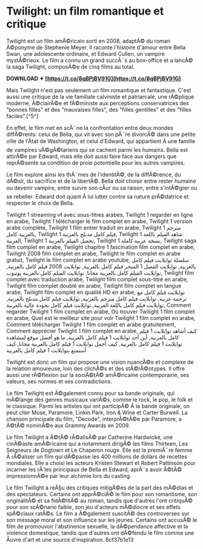 # Twilight: un film romantique et critique
 
Twilight est un film amÃ©ricain sorti en 2008, adaptÃ© du roman Ã©ponyme de Stephenie Meyer. Il raconte l'histoire d'amour entre Bella Swan, une adolescente ordinaire, et Edward Cullen, un vampire mystÃ©rieux. Le film a connu un grand succÃ¨s au box-office et a lancÃ© la saga Twilight, composÃ©e de cinq films au total.
 
**DOWNLOAD ✦ [https://t.co/8qBPjBV91G](https://t.co/8qBPjBV91G)**


 
Mais Twilight n'est pas seulement un film romantique et fantastique. C'est aussi une critique de la vie familiale calviniste et patriarcale, une rÃ©plique moderne, Ã©clairÃ©e et fÃ©ministe aux perceptions conservatrices des "bonnes filles" et des "mauvaises filles", des "filles gentilles" et des "filles faciles".[^5^]
 
En effet, le film met en scÃ¨ne la confrontation entre deux mondes diffÃ©rents: celui de Bella, qui vit avec son pÃ¨re divorcÃ© dans une petite ville de l'Ãtat de Washington, et celui d'Edward, qui appartient Ã  une famille de vampires vÃ©gÃ©tariens qui se cachent parmi les humains. Bella est attirÃ©e par Edward, mais elle doit aussi faire face aux dangers que reprÃ©sente sa condition de proie potentielle pour les autres vampires.
 
Le film explore ainsi les thÃ¨mes de l'identitÃ©, de la diffÃ©rence, du dÃ©sir, du sacrifice et de la libertÃ©. Bella doit choisir entre rester humaine ou devenir vampire, entre suivre son cÅur ou sa raison, entre s'intÃ©grer ou se rebeller. Edward doit quant Ã  lui lutter contre sa nature prÃ©datrice et respecter le choix de Bella.
 
Twilight 1 streaming vf avec sous-titres arabes,  Twilight 1 regarder en ligne en arabe,  Twilight 1 télécharger le film complet en arabe,  Twilight 1 version arabe complète,  Twilight 1 film entier traduit en arabe,  Twilight 1 مترجم بالعربية كامل,  Twilight 1 فيلم كامل مدبلج بالعربية,  Twilight 1 شاهد الفيلم باللغة العربية,  Twilight 1 تحميل الفيلم بالعربية,  Twilight 1 نسخة عربية كاملة,  Twilight saga film complet en arabe,  Twilight chapitre 1 fascination film complet en arabe,  Twilight 2008 film complet en arabe,  Twilight le film complet en arabe gratuit,  Twilight le film complet en arabe youtube,  سلسلة توايلايت فيلم كامل بالعربية,  توايلايت الفصل 1 السحر فيلم كامل بالعربية,  توايلايت 2008 فيلم كامل بالعربية,  توايلايت الفيلم كامل بالعربية مجانا,  توايلايت الفيلم كامل بالعربية يوتيوب,  Twilight film complet avec traduction arabe,  Twilight film complet sous-titré en arabe,  Twilight film complet doublé en arabe,  Twilight film complet en langue arabe,  Twilight film complet en qualité HD en arabe,  توايلايت فيلم كامل مع ترجمة عربية,  توايلايت فيلم كامل مترجم بالعربية,  توايلايت فيلم كامل مدبلج بالعربية,  توايلايت فيلم كامل باللغة العربية,  توايلايت فيلم كامل بجودة عالية بالعربية,  Comment regarder Twilight 1 film complet en arabe,  Où trouver Twilight 1 film complet en arabe,  Quel est le meilleur site pour voir Twilight 1 film complet en arabe,  Comment télécharger Twilight 1 film complet en arabe gratuitement,  Comment apprécier Twilight 1 film complet en arabe,  كيف أشاهد توايلايت 1 فيلم كامل بالعربية,  أين أجد توايلايت 1 فيلم كامل بالعربية,  ما هو أفضل موقع لمشاهدة توايلايت 1 فيلم كامل بالعربية,  كيف أحمل توايلايت 1 فيلم كامل بالعربية مجانا,  كيف أستمتع بتوايلايت 1 فيلم كامل بالعربية
 
Twilight est donc un film qui propose une vision nuancÃ©e et complexe de la relation amoureuse, loin des clichÃ©s et des stÃ©rÃ©otypes. Il offre aussi une rÃ©flexion sur la sociÃ©tÃ© amÃ©ricaine contemporaine, ses valeurs, ses normes et ses contradictions.
  
Le film Twilight est Ã©galement connu pour sa bande originale, qui mÃ©lange des genres musicaux variÃ©s, comme le rock, le pop, le folk et le classique. Parmi les artistes qui ont participÃ© Ã  la bande originale, on peut citer Muse, Paramore, Linkin Park, Iron & Wine et Carter Burwell. La chanson principale du film, "Decode", interprÃ©tÃ©e par Paramore, a Ã©tÃ© nominÃ©e aux Grammy Awards en 2009.
 
Le film Twilight a Ã©tÃ© rÃ©alisÃ© par Catherine Hardwicke, une cinÃ©aste amÃ©ricaine qui a notamment dirigÃ© les films Thirteen, Les Seigneurs de Dogtown et Le Chaperon rouge. Elle est la premiÃ¨re femme Ã  rÃ©aliser un film qui dÃ©passe les 400 millions de dollars de recettes mondiales. Elle a choisi les acteurs Kristen Stewart et Robert Pattinson pour incarner les rÃ´les principaux de Bella et Edward, aprÃ¨s avoir Ã©tÃ© impressionnÃ©e par leur alchimie lors du casting.
 
Le film Twilight a reÃ§u des critiques mitigÃ©es de la part des mÃ©dias et des spectateurs. Certains ont apprÃ©ciÃ© le film pour son romantisme, son originalitÃ© et sa fidÃ©litÃ© au roman, tandis que d'autres l'ont critiquÃ© pour son scÃ©nario faible, son jeu d'acteurs mÃ©diocre et ses effets spÃ©ciaux ratÃ©s. Le film a Ã©galement suscitÃ© des controverses sur son message moral et son influence sur les jeunes. Certains ont accusÃ© le film de promouvoir l'abstinence sexuelle, la dÃ©pendance affective et la violence domestique, tandis que d'autres ont dÃ©fendu le film comme une Åuvre d'art et une source d'inspiration.
 8cf37b1e13
 

